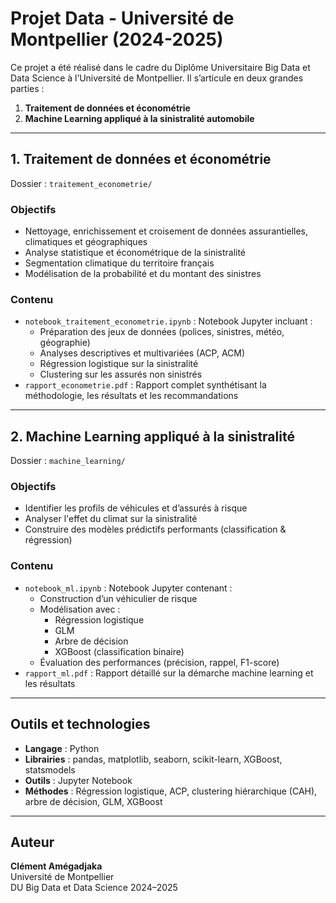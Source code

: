 # Projet Data - Université de Montpellier (2024-2025)

Ce projet a été réalisé dans le cadre du Diplôme Universitaire Big Data et Data Science à l’Université de Montpellier. Il s’articule en deux grandes parties :
1. **Traitement de données et économétrie**
2. **Machine Learning appliqué à la sinistralité automobile**

---

##  1. Traitement de données et économétrie

 Dossier : `traitement_econometrie/`

###  Objectifs
- Nettoyage, enrichissement et croisement de données assurantielles, climatiques et géographiques
- Analyse statistique et économétrique de la sinistralité
- Segmentation climatique du territoire français
- Modélisation de la probabilité et du montant des sinistres

###  Contenu
- `notebook_traitement_econometrie.ipynb` : Notebook Jupyter incluant :
  - Préparation des jeux de données (polices, sinistres, météo, géographie)
  - Analyses descriptives et multivariées (ACP, ACM)
  - Régression logistique sur la sinistralité
  - Clustering sur les assurés non sinistrés
- `rapport_econometrie.pdf` : Rapport complet synthétisant la méthodologie, les résultats et les recommandations

---

##  2. Machine Learning appliqué à la sinistralité

  Dossier : `machine_learning/`

###  Objectifs
- Identifier les profils de véhicules et d’assurés à risque
- Analyser l'effet du climat sur la sinistralité
- Construire des modèles prédictifs performants (classification & régression)

###   Contenu
- `notebook_ml.ipynb` : Notebook Jupyter contenant :
  - Construction d’un véhiculier de risque
  - Modélisation avec :
    - Régression logistique
    - GLM
    - Arbre de décision
    - XGBoost (classification binaire)
  - Évaluation des performances (précision, rappel, F1-score)
- `rapport_ml.pdf` : Rapport détaillé sur la démarche machine learning et les résultats

---

##   Outils et technologies

- **Langage** : Python
- **Librairies** : pandas, matplotlib, seaborn, scikit-learn, XGBoost, statsmodels
- **Outils** : Jupyter Notebook
- **Méthodes** : Régression logistique, ACP, clustering hiérarchique (CAH), arbre de décision, GLM, XGBoost

---

##   Auteur

**Clément Amégadjaka**  
Université de Montpellier  
DU Big Data et Data Science 2024–2025
